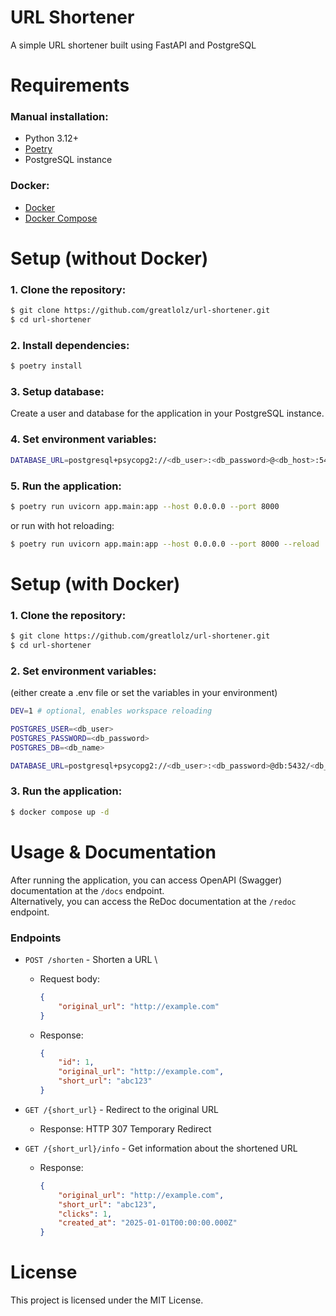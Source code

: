 # URL Shortener

A simple URL shortener built using FastAPI and PostgreSQL

# Requirements

### Manual installation:

- Python 3.12+
- [Poetry](https://python-poetry.org/docs/)
- PostgreSQL instance

### Docker:

- [Docker](https://www.docker.com/)
- [Docker Compose](https://docs.docker.com/compose/)

# Setup (without Docker)

### 1. Clone the repository:

```bash
$ git clone https://github.com/greatlolz/url-shortener.git
$ cd url-shortener
```

### 2. Install dependencies:

```bash
$ poetry install
```

### 3. Setup database:

Create a user and database for the application in your PostgreSQL instance.

### 4. Set environment variables:

```bash
DATABASE_URL=postgresql+psycopg2://<db_user>:<db_password>@<db_host>:5432/<db_name>
```

### 5. Run the application:

```bash
$ poetry run uvicorn app.main:app --host 0.0.0.0 --port 8000
```

or run with hot reloading:

```bash
$ poetry run uvicorn app.main:app --host 0.0.0.0 --port 8000 --reload
```

# Setup (with Docker)

### 1. Clone the repository:

```bash
$ git clone https://github.com/greatlolz/url-shortener.git
$ cd url-shortener
```

### 2. Set environment variables:
(either create a .env file or set the variables in your environment)

```bash
DEV=1 # optional, enables workspace reloading

POSTGRES_USER=<db_user>
POSTGRES_PASSWORD=<db_password>
POSTGRES_DB=<db_name>

DATABASE_URL=postgresql+psycopg2://<db_user>:<db_password>@db:5432/<db_name>
```

### 3. Run the application:

```bash
$ docker compose up -d
```

# Usage & Documentation

After running the application, you can access OpenAPI (Swagger) documentation at the `/docs` endpoint. \
Alternatively, you can access the ReDoc documentation at the `/redoc` endpoint.

### Endpoints

- `POST /shorten` -  Shorten a URL \
    - Request body: 
        ```json
        {
            "original_url": "http://example.com"
        }
        ```
    - Response: 
        ```json
        {
            "id": 1,
            "original_url": "http://example.com",
            "short_url": "abc123"
        }
        ```
- `GET /{short_url}` - Redirect to the original URL
    - Response: HTTP 307 Temporary Redirect
    
- `GET /{short_url}/info` - Get information about the shortened URL
    - Response: 
        ```json
        {
            "original_url": "http://example.com",
            "short_url": "abc123",
            "clicks": 1,
            "created_at": "2025-01-01T00:00:00.000Z"
        }
        ```

# License

This project is licensed under the MIT License.


